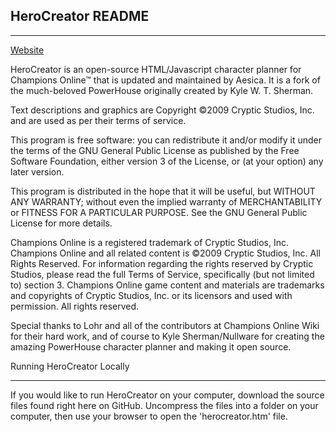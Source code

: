 ## HeroCreator README

---

[Website](http://aesica.net/co/herocreator.htm)

HeroCreator is an open-source HTML/Javascript character planner for Champions Online™ that is updated and maintained by Aesica. It is a fork of the much-beloved PowerHouse originally created by Kyle W. T. Sherman.

Text descriptions and graphics are Copyright ©2009 Cryptic Studios, Inc. and are used as per their terms of service.

This program is free software: you can redistribute it and/or modify it under the terms of the GNU General Public License as published by the Free Software Foundation, either version 3 of the License, or (at your option) any later version.

This program is distributed in the hope that it will be useful, but WITHOUT ANY WARRANTY; without even the implied warranty of MERCHANTABILITY or FITNESS FOR A PARTICULAR PURPOSE. See the GNU General Public License for more details.

Champions Online is a registered trademark of Cryptic Studios, Inc. Champions Online and all related content is ©2009 Cryptic Studios, Inc. All Rights Reserved. For information regarding the rights reserved by Cryptic Studios, please read the full Terms of Service, specifically (but not limited to) section 3. Champions Online game content and materials are trademarks and copyrights of Cryptic Studios, Inc. or its licensors and used with permission. All rights reserved.

Special thanks to Lohr and all of the contributors at Champions Online Wiki for their hard work, and of course to Kyle Sherman/Nullware for creating the amazing PowerHouse character planner and making it open source.

Running HeroCreator Locally

---

If you would like to run HeroCreator on your computer, download the source files found right here on GitHub.  Uncompress the files into a folder on your computer, then use your browser to open the 'herocreator.htm' file.
